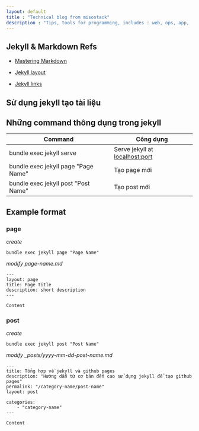 ```yaml
---
layout: default
title : "Technical blog from misostack"
description : "Tips, tools for programming, includes : web, ops, app, ..."
---
```


## Jekyll & Markdown Refs

- [Mastering Markdown](https://guides.github.com/features/mastering-markdown/)

- [Jekyll layout](https://learn.cloudcannon.com/jekyll/introduction-to-jekyll-layouts/)

- [Jekyll links](http://jekyllrb.com/docs/templates/#link)

## Sử dụng jekyll tạo tài liệu

## Những command thông dụng trong jekyll

Command | Công dụng
------------ | -------------
bundle exec jekyll serve | Serve jekyll at [localhost:port](http://localhost:4000)
bundle exec jekyll page "Page Name" | Tạo page mới
bundle exec jekyll post "Post Name" | Tạo post mới

## Example format

### page

*create*

```
bundle exec jekyll page "Page Name"
```

*modify page-name.md*

```
---
layout: page
title: Page title
description: short description
---

Content

```

### post

*create*

```
bundle exec jekyll post "Post Name"
```

*modify _posts/yyyy-mm-dd-post-name.md*

```
---
title: Tổng hợp về jekyll và github pages
description: "Hướng dẫn từ cơ bản đến cao sử dụng jekyll để tạo github pages" 
permalink: "/category-name/post-name" 
layout: post

categories: 
    - "category-name"
---

Content

```
